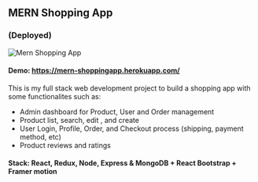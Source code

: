 ## MERN Shopping App

### (Deployed)

![Mern Shopping App](https://cdn.dribbble.com/users/6153495/screenshots/14332661/media/52809175e0154431803a32f836e025a5.png)

#### Demo: https://mern-shoppingapp.herokuapp.com/

This is my full stack web development project to build a shopping app with some functionalites such as:

- Admin dashboard for Product, User and Order management
- Product list, search, edit , and create
- User Login, Profile, Order, and Checkout process (shipping, payment method, etc)
- Product reviews and ratings

#### Stack: React, Redux, Node, Express & MongoDB + React Bootstrap + Framer motion
